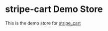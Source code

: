 # stripe-cart Demo Store

This is the demo store for [stripe_cart](https://github.com/launchscout/stripe_cart)

